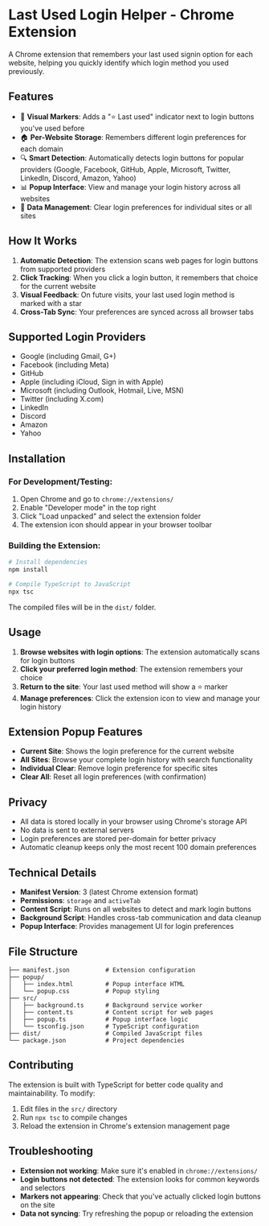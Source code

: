 # Last Used Login Helper - Chrome Extension

A Chrome extension that remembers your last used signin option for each website, helping you quickly identify which login method you used previously.

## Features

- 🌟 **Visual Markers**: Adds a "⭐ Last used" indicator next to login buttons you've used before
- 🏠 **Per-Website Storage**: Remembers different login preferences for each domain
- 🔍 **Smart Detection**: Automatically detects login buttons for popular providers (Google, Facebook, GitHub, Apple, Microsoft, Twitter, LinkedIn, Discord, Amazon, Yahoo)
- 📊 **Popup Interface**: View and manage your login history across all websites
- 🧹 **Data Management**: Clear login preferences for individual sites or all sites

## How It Works

1. **Automatic Detection**: The extension scans web pages for login buttons from supported providers
2. **Click Tracking**: When you click a login button, it remembers that choice for the current website
3. **Visual Feedback**: On future visits, your last used login method is marked with a star
4. **Cross-Tab Sync**: Your preferences are synced across all browser tabs

## Supported Login Providers

- Google (including Gmail, G+)
- Facebook (including Meta)
- GitHub
- Apple (including iCloud, Sign in with Apple)
- Microsoft (including Outlook, Hotmail, Live, MSN)
- Twitter (including X.com)
- LinkedIn
- Discord
- Amazon
- Yahoo

## Installation

### For Development/Testing:

1. Open Chrome and go to `chrome://extensions/`
2. Enable "Developer mode" in the top right
3. Click "Load unpacked" and select the extension folder
4. The extension icon should appear in your browser toolbar

### Building the Extension:

```bash
# Install dependencies
npm install

# Compile TypeScript to JavaScript
npx tsc
```

The compiled files will be in the `dist/` folder.

## Usage

1. **Browse websites with login options**: The extension automatically scans for login buttons
2. **Click your preferred login method**: The extension remembers your choice
3. **Return to the site**: Your last used method will show a ⭐ marker
4. **Manage preferences**: Click the extension icon to view and manage your login history

## Extension Popup Features

- **Current Site**: Shows the login preference for the current website
- **All Sites**: Browse your complete login history with search functionality
- **Individual Clear**: Remove login preference for specific sites
- **Clear All**: Reset all login preferences (with confirmation)

## Privacy

- All data is stored locally in your browser using Chrome's storage API
- No data is sent to external servers
- Login preferences are stored per-domain for better privacy
- Automatic cleanup keeps only the most recent 100 domain preferences

## Technical Details

- **Manifest Version**: 3 (latest Chrome extension format)
- **Permissions**: `storage` and `activeTab`
- **Content Script**: Runs on all websites to detect and mark login buttons
- **Background Script**: Handles cross-tab communication and data cleanup
- **Popup Interface**: Provides management UI for login preferences

## File Structure

```
├── manifest.json          # Extension configuration
├── popup/
│   ├── index.html         # Popup interface HTML
│   └── popup.css          # Popup styling
├── src/
│   ├── background.ts      # Background service worker
│   ├── content.ts         # Content script for web pages
│   ├── popup.ts           # Popup interface logic
│   └── tsconfig.json      # TypeScript configuration
├── dist/                  # Compiled JavaScript files
└── package.json           # Project dependencies
```

## Contributing

The extension is built with TypeScript for better code quality and maintainability. To modify:

1. Edit files in the `src/` directory
2. Run `npx tsc` to compile changes
3. Reload the extension in Chrome's extension management page

## Troubleshooting

- **Extension not working**: Make sure it's enabled in `chrome://extensions/`
- **Login buttons not detected**: The extension looks for common keywords and selectors
- **Markers not appearing**: Check that you've actually clicked login buttons on the site
- **Data not syncing**: Try refreshing the popup or reloading the extension
